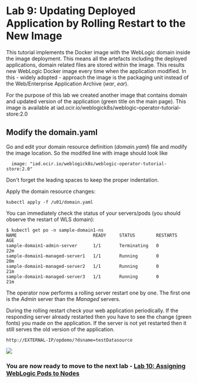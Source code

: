 # Lab 9: Updating Deployed Application by Rolling Restart to the New Image #

This tutorial implements the Docker image with the WebLogic domain inside the image deployment. This means all the artefacts including the deployed applications, domain related files are stored within the image. This results new WebLogic Docker image every time when the application modified. In this - widely adopted - approach the image is the packaging unit instead of the Web/Enterprise Application Archive (*war*, *ear*).

For the purpose of this lab we created another image that contains domain and updated version of the application (green title on the main page). This image is available at iad.ocir.io/weblogick8s/weblogic-operator-tutorial-store:2.0

## Modify the domain.yaml ##

Go and edit  your domain resource definition (*domain.yaml*) file and modify the image location. So the modifed line with image should look like
```
  image: "iad.ocir.io/weblogick8s/weblogic-operator-tutorial-store:2.0"
```

Don't forget the leading spaces to keep the proper indentation.

Apply the domain resource changes:
```
kubectl apply -f /u01/domain.yaml
```
You can immediately check the status of your servers/pods (you should observe the restart of WLS domain):
```
$ kubectl get po -n sample-domain1-ns
NAME                             READY     STATUS        RESTARTS   AGE
sample-domain1-admin-server      1/1       Terminating   0          22m
sample-domain1-managed-server1   1/1       Running       0          20m
sample-domain1-managed-server2   1/1       Running       0          21m
sample-domain1-managed-server3   1/1       Running       0          21m
```
The operator now performs a rolling server restart one by one. The first one is the *Admin* server than the *Managed* servers.

During the rolling restart check your web application periodically. If the responding server already restarted then you have to see the change (green fonts) you made on the application. If the server is not yet restarted then it still serves the old version of the application.

`http://EXTERNAL-IP/opdemo/?dsname=testDatasource`

![](images/update.application/004.check.changes.png)


### You are now ready to move to the next lab - [Lab 10: Assigning WebLogic Pods to Nodes](node.selector.md) ###
